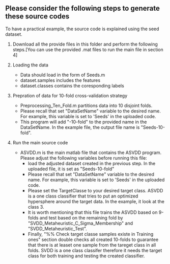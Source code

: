 ## Please consider the following steps to generate these source codes
To have a practical example, the source code is explained using the seed dataset.


1. Download all the provide files in this folder and perform the following steps.[You can use the provided .mat files to run the main file in section 4]

2. Loading the data
  
    - Data should load in the form of Seeds.m
    - dataset.samples includes the features
    - dataset.classes contains the coresponding labels

3. Prepration of data for 10-fold cross-validation strategy

    - Preprocessing_Ten_Fold.m partitions data into 10 disjoint folds.
    - Please recall that set "DataSetName" variable to the desired name. For example, this variable is set to 'Seeds' in the uploaded code.
    - This program will add "-10-fold" to the provided name in the DataSetName. In the example file, the output file name is "Seeds-10-fold".
  
4. Run the main source code
    - ASVDD.m is the main matlab file that contains the ASVDD program. Please adjust the following variables before running this file:
        - load the adjusted dataset created in the previous step. In the uploaded file, it is set as "Seeds-10-fold"
        - Please recall that set "DataSetName" variable to the desired name. For example, this variable is set to 'Seeds' in the uploaded code.
        - Please set the TargetClasse to your desired target class. ASVDD is a one class classifier that tries to put an optimized hypersphere around the target data. In the example, it look at the class 3.
        - It is worth mentioning that this file trains the ASVDD based on 9-folds and test based on the remaining fold by "SVDD_Metaheuristic_C_Sigma_Membership" and "SVDD_Metaheuristic_Test".
        - Finally, "%% Check target classe samples existe in Training ones" section double checks all created 10-folds to guarantee that there is at leaset one sample from the tareget class in all folds. SVDD is a one class classifer therefore it needs the target class for both training and testing the created classifier.
